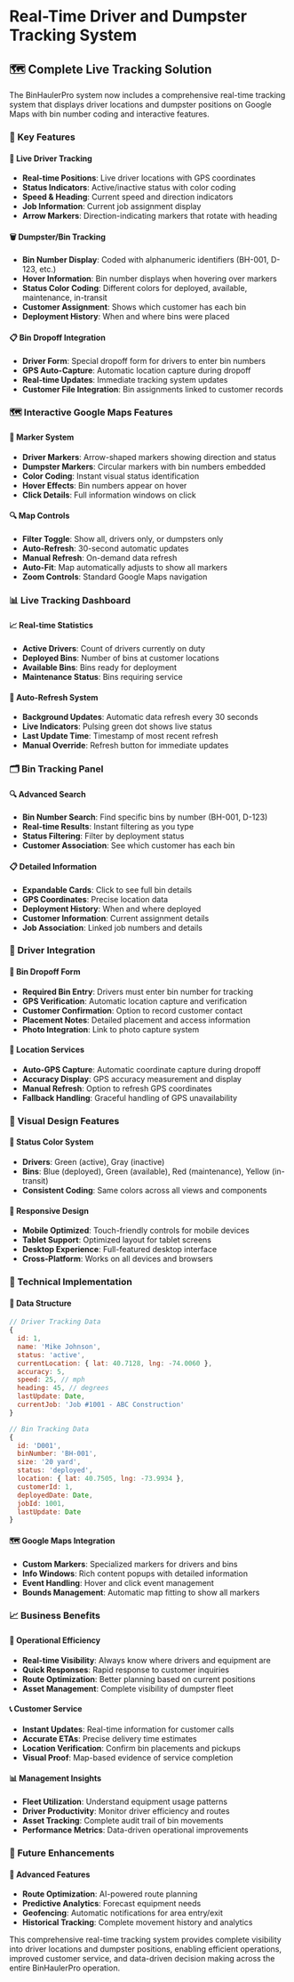 # Real-Time Driver and Dumpster Tracking System

## 🗺️ **Complete Live Tracking Solution**

The BinHaulerPro system now includes a comprehensive real-time tracking system that displays driver locations and dumpster positions on Google Maps with bin number coding and interactive features.

### **🎯 Key Features**

#### **📍 Live Driver Tracking**
- **Real-time Positions**: Live driver locations with GPS coordinates
- **Status Indicators**: Active/inactive status with color coding
- **Speed & Heading**: Current speed and direction indicators
- **Job Information**: Current job assignment display
- **Arrow Markers**: Direction-indicating markers that rotate with heading

#### **🗑️ Dumpster/Bin Tracking**
- **Bin Number Display**: Coded with alphanumeric identifiers (BH-001, D-123, etc.)
- **Hover Information**: Bin number displays when hovering over markers
- **Status Color Coding**: Different colors for deployed, available, maintenance, in-transit
- **Customer Assignment**: Shows which customer has each bin
- **Deployment History**: When and where bins were placed

#### **📋 Bin Dropoff Integration**
- **Driver Form**: Special dropoff form for drivers to enter bin numbers
- **GPS Auto-Capture**: Automatic location capture during dropoff
- **Real-time Updates**: Immediate tracking system updates
- **Customer File Integration**: Bin assignments linked to customer records

### **🗺️ Interactive Google Maps Features**

#### **📌 Marker System**
- **Driver Markers**: Arrow-shaped markers showing direction and status
- **Dumpster Markers**: Circular markers with bin numbers embedded
- **Color Coding**: Instant visual status identification
- **Hover Effects**: Bin numbers appear on hover
- **Click Details**: Full information windows on click

#### **🔍 Map Controls**
- **Filter Toggle**: Show all, drivers only, or dumpsters only
- **Auto-Refresh**: 30-second automatic updates
- **Manual Refresh**: On-demand data refresh
- **Auto-Fit**: Map automatically adjusts to show all markers
- **Zoom Controls**: Standard Google Maps navigation

### **📊 Live Tracking Dashboard**

#### **📈 Real-time Statistics**
- **Active Drivers**: Count of drivers currently on duty
- **Deployed Bins**: Number of bins at customer locations
- **Available Bins**: Bins ready for deployment
- **Maintenance Status**: Bins requiring service

#### **🔄 Auto-Refresh System**
- **Background Updates**: Automatic data refresh every 30 seconds
- **Live Indicators**: Pulsing green dot shows live status
- **Last Update Time**: Timestamp of most recent refresh
- **Manual Override**: Refresh button for immediate updates

### **🗂️ Bin Tracking Panel**

#### **🔍 Advanced Search**
- **Bin Number Search**: Find specific bins by number (BH-001, D-123)
- **Real-time Results**: Instant filtering as you type
- **Status Filtering**: Filter by deployment status
- **Customer Association**: See which customer has each bin

#### **📋 Detailed Information**
- **Expandable Cards**: Click to see full bin details
- **GPS Coordinates**: Precise location data
- **Deployment History**: When and where deployed
- **Customer Information**: Current assignment details
- **Job Association**: Linked job numbers and details

### **🚛 Driver Integration**

#### **📝 Bin Dropoff Form**
- **Required Bin Entry**: Drivers must enter bin number for tracking
- **GPS Verification**: Automatic location capture and verification
- **Customer Confirmation**: Option to record customer contact
- **Placement Notes**: Detailed placement and access information
- **Photo Integration**: Link to photo capture system

#### **📍 Location Services**
- **Auto-GPS Capture**: Automatic coordinate capture during dropoff
- **Accuracy Display**: GPS accuracy measurement and display
- **Manual Refresh**: Option to refresh GPS coordinates
- **Fallback Handling**: Graceful handling of GPS unavailability

### **🎨 Visual Design Features**

#### **🎯 Status Color System**
- **Drivers**: Green (active), Gray (inactive)
- **Bins**: Blue (deployed), Green (available), Red (maintenance), Yellow (in-transit)
- **Consistent Coding**: Same colors across all views and components

#### **📱 Responsive Design**
- **Mobile Optimized**: Touch-friendly controls for mobile devices
- **Tablet Support**: Optimized layout for tablet screens
- **Desktop Experience**: Full-featured desktop interface
- **Cross-Platform**: Works on all devices and browsers

### **🔧 Technical Implementation**

#### **📡 Data Structure**
```javascript
// Driver Tracking Data
{
  id: 1,
  name: 'Mike Johnson',
  status: 'active',
  currentLocation: { lat: 40.7128, lng: -74.0060 },
  accuracy: 5,
  speed: 25, // mph
  heading: 45, // degrees
  lastUpdate: Date,
  currentJob: 'Job #1001 - ABC Construction'
}

// Bin Tracking Data
{
  id: 'D001',
  binNumber: 'BH-001',
  size: '20 yard',
  status: 'deployed',
  location: { lat: 40.7505, lng: -73.9934 },
  customerId: 1,
  deployedDate: Date,
  jobId: 1001,
  lastUpdate: Date
}
```

#### **🗺️ Google Maps Integration**
- **Custom Markers**: Specialized markers for drivers and bins
- **Info Windows**: Rich content popups with detailed information
- **Event Handling**: Hover and click event management
- **Bounds Management**: Automatic map fitting to show all markers

### **📈 Business Benefits**

#### **🚀 Operational Efficiency**
- **Real-time Visibility**: Always know where drivers and equipment are
- **Quick Responses**: Rapid response to customer inquiries
- **Route Optimization**: Better planning based on current positions
- **Asset Management**: Complete visibility of dumpster fleet

#### **📞 Customer Service**
- **Instant Updates**: Real-time information for customer calls
- **Accurate ETAs**: Precise delivery time estimates
- **Location Verification**: Confirm bin placements and pickups
- **Visual Proof**: Map-based evidence of service completion

#### **📊 Management Insights**
- **Fleet Utilization**: Understand equipment usage patterns
- **Driver Productivity**: Monitor driver efficiency and routes
- **Asset Tracking**: Complete audit trail of bin movements
- **Performance Metrics**: Data-driven operational improvements

### **🔮 Future Enhancements**

#### **🚀 Advanced Features**
- **Route Optimization**: AI-powered route planning
- **Predictive Analytics**: Forecast equipment needs
- **Geofencing**: Automatic notifications for area entry/exit
- **Historical Tracking**: Complete movement history and analytics

This comprehensive real-time tracking system provides complete visibility into driver locations and dumpster positions, enabling efficient operations, improved customer service, and data-driven decision making across the entire BinHaulerPro operation.
